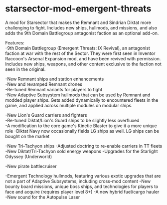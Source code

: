 # starsector-mod-emergent-threats
A mod for Starsector that makes the Remnant and Sindrian Diktat more challenging to fight. Includes new ships, hullmods, and missions, and also adds the 9th Domain Battlegroup antagonist faction as an optional add-on.

Features:  
-9th Domain Battlegroup (Emergent Threats: IX Revival), an antagonist faction at war with the rest of the Sector. They were first seen in Inventor Raccoon's Arsenal Expansion mod, and have been revived with permission. Includes new ships, weapons, and other content exclusive to the faction not seen in the original.

-New Remnant ships and station enhancements  
-New and revamped Remnant drones  
-Re-tuned Remnant variants for players to fight  
-New Adaptive Subsystem hullmods that can be used by Remnant and modded player ships. Gets added dynamically to encountered fleets in the game, and applied across multiple modules on modular ships.

-New Lion's Guard carriers and fighters  
-Re-tuned Diktat/Lion's Guard ships to be slightly less overfluxed  
-A modification to the core game's Kinetic Blaster to give it a more unique role
-Diktat Navy now occasionally fields LG ships as well. LG ships can be bought on the market  

-New Tri-Tachyon ships
-Adjusted doctring to re-enable carriers in TT fleets  
-New Diktat/Tri-Tachyon sold energy weapons
-Upgrades for the Starlight Odyssey (Underworld)

-New pirate battlecruiser

-Emergent Technology hullmods, featuring various exotic upgrades that are not a part of Adaptive Subsystems, including cross-mod content
-New bounty board missions, unique boss ships, and technologies for players to face and acquire (requires player level 8+)
-A new hybrid fuel/cargo hauler
-New sound for the Autopulse Laser  
